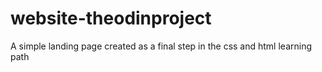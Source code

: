 # website-theodinproject
A simple landing page created as a final step in the css and html learning path 
